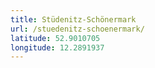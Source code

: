 ```yaml
---
title: Stüdenitz-Schönermark
url: /stuedenitz-schoenermark/
latitude: 52.9010705
longitude: 12.2891937
---
```

